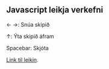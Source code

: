 
## Javascript leikja verkefni

← →: Snúa skipið

↑: Ýta skipið áfram

Spacebar: Skjóta

[Link til leikin](https://johannhawk.github.io/jcs-jvs-2019/game0/Retro%20SITS.html).
